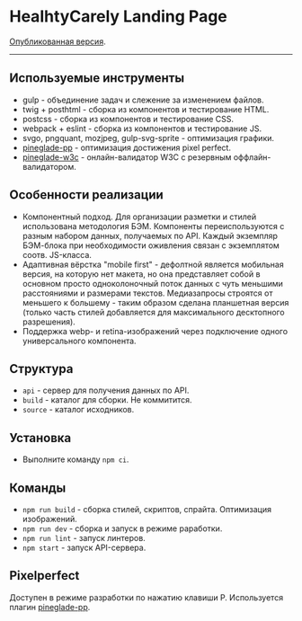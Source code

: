 # HealhtyCarely Landing Page

[Опубликованная версия](https://efiand.github.io/healhtycarely).

---


## Используемые инструменты

* gulp - объединение задач и слежение за изменением файлов.
* twig + posthtml - сборка из компонентов и тестирование HTML.
* postcss - сборка из компонентов и тестирование CSS.
* webpack + eslint - сборка из компонентов и тестирование JS.
* svgo, pngquant, mozjpeg, gulp-svg-sprite - оптимизация графики.
* [pineglade-pp](https://www.npmjs.com/package/pineglade-pp) - оптимизация достижения pixel perfect.
* [pineglade-w3c](https://www.npmjs.com/package/pineglade-w3c) - онлайн-валидатор W3C с резервным оффлайн-валидатором.


## Особенности реализации

* Компонентный подход. Для организации разметки и стилей использована методология БЭМ. Компоненты переиспользуются с разным набором данных, получаемых по API. Каждый экземпляр БЭМ-блока при необходимости оживления связан с экземплятом соотв. JS-класса.
* Адаптивная вёрстка "mobile first" - дефолтной является мобильная версия, на которую нет макета, но она представляет собой в основном просто одноколоночный поток данных с чуть меньшими расстояниями и размерами текстов. Медиазапросы строятся от меньшего к большему - таким образом сделана планшетная версия (только часть стилей добавляется для максимального десктопного разрешения).
* Поддержка webp- и retina-изображений через подключение одного универсального компонента.


## Структура

* `api` - сервер для получения данных по API.
* `build` - каталог для сборки. Не коммитится.
* `source` - каталог исходников.


## Установка

* Выполните команду `npm ci`.


## Команды

* `npm run build` - сборка стилей, скриптов, спрайта. Оптимизация изображений.
* `npm run dev` - сборка и запуск в режиме раработки.
* `npm run lint` - запуск линтеров.
* `npm start` - запуск API-сервера.


## Pixelperfect

Доступен в режиме разработки по нажатию клавиши P. Используется плагин [pineglade-pp](https://efiand.github.io/pineglade-pp/).
